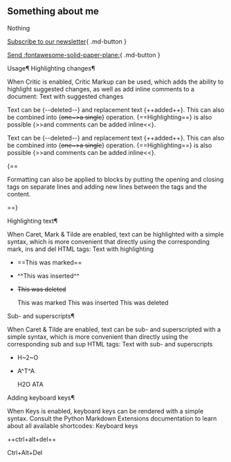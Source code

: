 ﻿Something about me
----

Nothing

[Subscribe to our newsletter](#){ .md-button }

[Send :fontawesome-solid-paper-plane:](#){ .md-button }


Usage¶
Highlighting changes¶

When Critic is enabled, Critic Markup can be used, which adds the ability to highlight suggested changes, as well as add inline comments to a document:
Text with suggested changes

Text can be {--deleted--} and replacement text {++added++}. This can also be
combined into {~~one~>a single~~} operation. {==Highlighting==} is also
possible {>>and comments can be added inline<<}.

Text can be {--deleted--} and replacement text {++added++}. This can also be
combined into {~~one~>a single~~} operation. {==Highlighting==} is also
possible {>>and comments can be added inline<<}.

{==

Formatting can also be applied to blocks by putting the opening and closing
tags on separate lines and adding new lines between the tags and the content.

==}

Highlighting text¶

When Caret, Mark & Tilde are enabled, text can be highlighted with a simple syntax, which is more convenient that directly using the corresponding mark, ins and del HTML tags:
Text with highlighting

- ==This was marked==
- ^^This was inserted^^
- ~~This was deleted~~

  This was marked
  This was inserted
  This was deleted

Sub- and superscripts¶

When Caret & Tilde are enabled, text can be sub- and superscripted with a simple syntax, which is more convenient than directly using the corresponding sub and sup HTML tags:
Text with sub- and superscripts

- H~2~O
- A^T^A

  H2O
  ATA

Adding keyboard keys¶

When Keys is enabled, keyboard keys can be rendered with a simple syntax. Consult the Python Markdown Extensions documentation to learn about all available shortcodes:
Keyboard keys

++ctrl+alt+del++

Ctrl+Alt+Del
